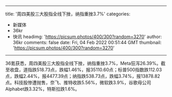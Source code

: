
---
title: '周四美股三大股指全线下挫，纳指重挫3.7%'
categories: 
 - 新媒体
 - 36kr
 - 快讯
headimg: 'https://picsum.photos/400/300?random=3270'
author: 36kr
comments: false
date: Fri, 04 Feb 2022 00:51:44 GMT
thumbnail: 'https://picsum.photos/400/300?random=3270'
---

<div>   
36氪获悉，周四美股三大股指全线下挫，纳指重挫3.7%，Meta狂泻26.39%。截至收盘，道指跌518.73点，跌幅1.46%，报35110.60点；标普500指数跌112.03点，跌幅2.44%，报4477.39点；纳指跌538.73点，跌幅3.74%，报13878.82点。科技股惨遭抛售，奈飞、推特收跌5.56%，微软跌3.9%，谷歌母公司Alphabet跌3.32%，特斯拉跌1.6%。  
</div>
            